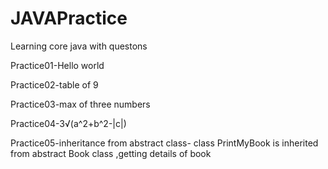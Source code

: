 # JAVAPractice
Learning core java with questons

Practice01-Hello world

Practice02-table of 9

Practice03-max of three numbers

Practice04-3√(a^2+b^2-|c|)

Practice05-inheritance from abstract class- class PrintMyBook is inherited from abstract Book class ,getting details of book 
